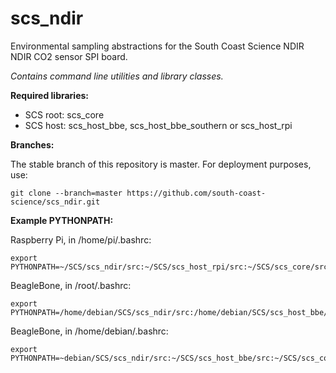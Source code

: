 # scs_ndir
Environmental sampling abstractions for the South Coast Science NDIR NDIR CO2 sensor SPI board.

_Contains command line utilities and library classes._


**Required libraries:** 

* SCS root: scs_core
* SCS host: scs_host_bbe, scs_host_bbe_southern or scs_host_rpi


**Branches:**

The stable branch of this repository is master. For deployment purposes, use:

    git clone --branch=master https://github.com/south-coast-science/scs_ndir.git


**Example PYTHONPATH:**

Raspberry Pi, in /home/pi/.bashrc:

    export PYTHONPATH=~/SCS/scs_ndir/src:~/SCS/scs_host_rpi/src:~/SCS/scs_core/src:$PYTHONPATH


BeagleBone, in /root/.bashrc:

    export PYTHONPATH=/home/debian/SCS/scs_ndir/src:/home/debian/SCS/scs_host_bbe/src:/home/debian/SCS/scs_core/src:$PYTHONPATH


BeagleBone, in /home/debian/.bashrc:

    export PYTHONPATH=~debian/SCS/scs_ndir/src:~/SCS/scs_host_bbe/src:~/SCS/scs_core/src:$PYTHONPATH
